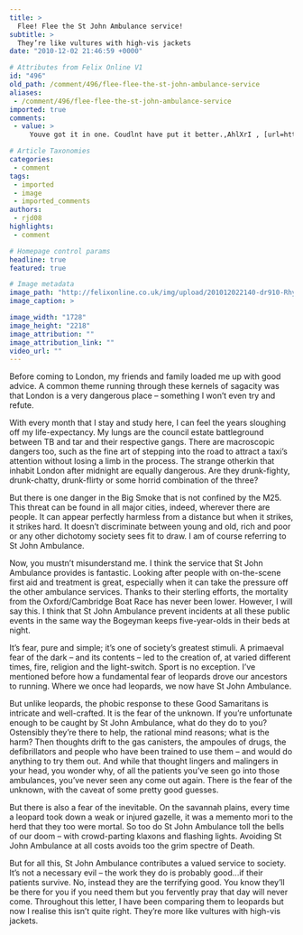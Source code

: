 ```yaml
---
title: >
  Flee! Flee the St John Ambulance service!
subtitle: >
  They’re like vultures with high-vis jackets
date: "2010-12-02 21:46:59 +0000"

# Attributes from Felix Online V1
id: "496"
old_path: /comment/496/flee-flee-the-st-john-ambulance-service
aliases:
 - /comment/496/flee-flee-the-st-john-ambulance-service
imported: true
comments:
 - value: >
     Youve got it in one. Coudlnt have put it better.,AhlXrI , [url=http://ypcuiifeorzk.com/]ypcuiifeorzk[/url], [link=http://dezsluytbehh.com/]dezsluytbehh[/link], http://khvmlmkzlttx.com/

# Article Taxonomies
categories:
 - comment
tags:
 - imported
 - image
 - imported_comments
authors:
 - rjd08
highlights:
 - comment

# Homepage control params
headline: true
featured: true

# Image metadata
image_path: "http://felixonline.co.uk/img/upload/201012022140-dr910-RhyDavis.jpg"
image_caption: >

image_width: "1728"
image_height: "2218"
image_attribution: ""
image_attribution_link: ""
video_url: ""
---
```


Before coming to London, my friends and family loaded me up with good advice. A common theme running through these kernels of sagacity was that London is a very dangerous place – something I won’t even try and refute.

With every month that I stay and study here, I can feel the years sloughing off my life-expectancy. My lungs are the council estate battleground between TB and tar and their respective gangs. There are macroscopic dangers too, such as the fine art of stepping into the road to attract a taxi’s attention without losing a limb in the process. The strange otherkin that inhabit London after midnight are equally dangerous. Are they drunk-fighty, drunk-chatty, drunk-flirty or some horrid combination of the three?

But there is one danger in the Big Smoke that is not confined by the M25. This threat can be found in all major cities, indeed, wherever there are people. It can appear perfectly harmless from a distance but when it strikes, it strikes hard. It doesn’t discriminate between young and old, rich and poor or any other dichotomy society sees fit to draw. I am of course referring to St John Ambulance.

Now, you mustn’t misunderstand me. I think the service that St John Ambulance provides is fantastic. Looking after people with on-the-scene first aid and treatment is great, especially when it can take the pressure off the other ambulance services. Thanks to their sterling efforts, the mortality from the Oxford/Cambridge Boat Race has never been lower. However, I will say this. I think that St John Ambulance prevent incidents at all these public events in the same way the Bogeyman keeps five-year-olds in their beds at night.

It’s fear, pure and simple; it’s one of society’s greatest stimuli. A primaeval fear of the dark – and its contents – led to the creation of, at varied different times, fire, religion and the light-switch. Sport is no exception. I’ve mentioned before how a fundamental fear of leopards drove our ancestors to running. Where we once had leopards, we now have St John Ambulance.

But unlike leopards, the phobic response to these Good Samaritans is intricate and well-crafted. It is the fear of the unknown. If you’re unfortunate enough to be caught by St John Ambulance, what do they do to you? Ostensibly they’re there to help, the rational mind reasons; what is the harm? Then thoughts drift to the gas canisters, the ampoules of drugs, the defibrillators and people who have been trained to use them – and would do anything to try them out. And while that thought lingers and malingers in your head, you wonder why, of all the patients you’ve seen go into those ambulances, you’ve never seen any come out again. There is the fear of the unknown, with the caveat of some pretty good guesses.

But there is also a fear of the inevitable. On the savannah plains, every time a leopard took down a weak or injured gazelle, it was a memento mori to the herd that they too were mortal. So too do St John Ambulance toll the bells of our doom – with crowd-parting klaxons and flashing lights. Avoiding St John Ambulance at all costs avoids too the grim spectre of Death.

But for all this, St John Ambulance contributes a valued service to society. It’s not a necessary evil – the work they do is probably good...if their patients survive. No, instead they are the terrifying good. You know they’ll be there for you if you need them but you fervently pray that day will never come. Throughout this letter, I have been comparing them to leopards but now I realise this isn’t quite right. They’re more like vultures with high-vis jackets.
